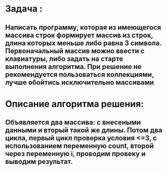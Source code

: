 # Задача :
## Написать программу, которая из имеющегося массива строк формирует массив из строк, длина которых меньше либо равна 3 символа. Первоначальный массив можно ввести с клавиатуры, либо задать на старте выполнения алгоритма. При решение не рекомендуется пользоваться коллекциями, лучше обойтись исключительно массивами
# Описание алгоритма решения:
## Объявляется два массива: с внесеными данными и вторый такой же длины. Потом два цикла, первый цикл проверка условия <=3, с использованием переменную count,  второй через переменную i, проводим провеку и выводим результат.